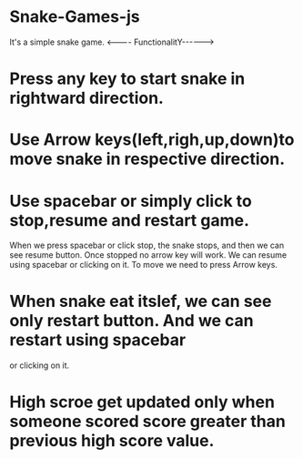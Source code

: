 # Snake-Games-js
 It's a simple snake game.
<---- FunctionalitY------>

# Press any key to start snake in rightward direction.
# Use Arrow keys(left,righ,up,down)to move snake in respective direction.

# Use spacebar or simply click to stop,resume and restart game.
When we press spacebar or click stop, the snake stops, and then we can see resume button.
Once stopped no arrow key will work.
We can resume using spacebar or clicking on it.
To move we need to press Arrow keys.

# When snake eat itslef, we can see only restart button. And we can restart using spacebar
or clicking on it.

# High scroe get updated only when someone scored score greater than previous high score value.


